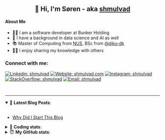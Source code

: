 <h2 align="center">
	👋 Hi, I'm Søren - aka <a href="https://shmulvad.com">shmulvad</a>
</h2>

#### About Me
- 👨‍💻 I am a software developer at Bunker Holding
- 🤖 I have a background in data science and AI as well
- 📚 Master of Computing from [NUS], BSc from [@diku-dk]
- 👨‍🏫 I enjoy sharing my knowledge with others

### Connect with me:

[![Linkedin: shmulvad](https://img.shields.io/badge/shmulvad-blue?style=flat&logo=Linkedin&logoColor=white)][linkedin]
[![Website: shmulvad.com](https://img.shields.io/badge/shmulvad.com-47CCCC?&style=flat&logo=Google-Chrome&logoColor=white)][website]
[![Instagram: shmulvad](https://img.shields.io/badge/-@shmulvad-purple?style=flat&logo=Instagram&logoColor=white)][instagram]
[![StackOverflow: shmulvad](https://img.shields.io/badge/shmulvad-FE7A16?style=flat&logo=stack-overflow&logoColor=white)][stackOverflow]
[![Email: shmulvad](https://img.shields.io/badge/shmulvad-D14836?style=flat&logo=gmail&logoColor=white)][mail]

<br />

---

<details open>
 <summary>📕 <b>Latest Blog Posts</b>: </summary>

<br>

<!-- BLOG-POST-LIST:START -->
- [Why Did I Start This Blog](https://shmulvad.com/blog/why-did-start-this-blog)
<!-- BLOG-POST-LIST:END -->

</details>

<!-- --- -->

<details>
 <summary>🤖 <b>Coding stats</b>: </summary>

<br>

NOTE: Doesn't track coding at work.

<!--START_SECTION:waka-->
![Code Time](http://img.shields.io/badge/Code%20Time-3%2C094%20hrs%2044%20mins-blue)

**I'm an Early 🐤** 

```text
🌞 Morning                2073 commits        ███████░░░░░░░░░░░░░░░░░░   27.24 % 
🌆 Daytime                3086 commits        ██████████░░░░░░░░░░░░░░░   40.55 % 
🌃 Evening                1728 commits        ██████░░░░░░░░░░░░░░░░░░░   22.71 % 
🌙 Night                  723 commits         ██░░░░░░░░░░░░░░░░░░░░░░░   09.50 % 
```


📊 **This Week I Spent My Time On** 

```text
💬 Programming Languages: 
Python                   2 hrs 4 mins        ███████░░░░░░░░░░░░░░░░░░   28.26 % 
Other                    2 hrs               ███████░░░░░░░░░░░░░░░░░░   27.51 % 
JSON                     1 hr 2 mins         ████░░░░░░░░░░░░░░░░░░░░░   14.33 % 
TypeScript               1 hr                ███░░░░░░░░░░░░░░░░░░░░░░   13.85 % 
SQL                      26 mins             ██░░░░░░░░░░░░░░░░░░░░░░░   06.08 % 

🔥 Editors: 
VS Code                  4 hrs 56 mins       █████████████████░░░░░░░░   67.46 % 
Zsh                      1 hr 53 mins        ██████░░░░░░░░░░░░░░░░░░░   25.79 % 
Sublime Text             29 mins             ██░░░░░░░░░░░░░░░░░░░░░░░   06.76 % 

🐱‍💻 Projects: 
km24-core                4 hrs 45 mins       ████████████████░░░░░░░░░   65.09 % 
search_string            1 hr 50 mins        ██████░░░░░░░░░░░░░░░░░░░   25.14 % 
Unknown Project          29 mins             ██░░░░░░░░░░░░░░░░░░░░░░░   06.76 % 
Terminal                 9 mins              █░░░░░░░░░░░░░░░░░░░░░░░░   02.27 % 
company-scrapers         3 mins              ░░░░░░░░░░░░░░░░░░░░░░░░░   00.75 % 
```


 Last Updated on 19/03/2025 18:53:49 UTC
<!--END_SECTION:waka-->

</details>

<!-- --- -->

<details>
 <summary>😇 <b>My GitHub stats</b>: </summary>

<br>

<img align="left" alt="shmulvad's Github Stats" src="https://github-readme-stats.vercel.app/api?username=shmulvad&show_icons=true&hide_border=true" />

</details>



[website]: https://shmulvad.com
[linkedin]: https://linkedin.com/in/shmulvad
[instagram]: https://instagram.com/shmulvad
[stackOverflow]: https://stackoverflow.com/users/9248793/shmulvad
[mail]: mailto:shmulvad@gmail.com
[@diku-dk]: https://github.com/diku-dk
[github]: https://github.com/shmulvad
[NUS]: https://www.nus.edu.sg
